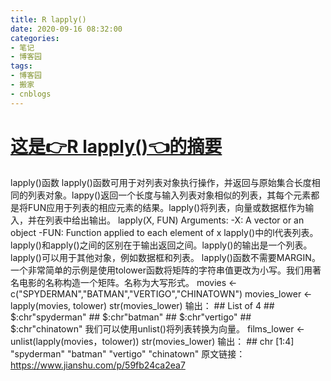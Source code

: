 ```yaml
---
title: R lapply()
date: 2020-09-16 08:32:00
categories:
- 笔记
- 博客园
tags:
- 博客园
- 搬家
- cnblogs
---
```

# [这是👉R lapply()👈的摘要](../../../../2020/09/16/cnblog_13679882/)
<!--more-->
lapply()函数
lapply()函数可用于对列表对象执行操作，并返回与原始集合长度相同的列表对象。lappy()返回一个长度与输入列表对象相似的列表，其每个元素都是将FUN应用于列表的相应元素的结果。lapply()将列表，向量或数据框作为输入，并在列表中给出输出。
lapply(X, FUN) Arguments: -X: A vector or an object -FUN: Function applied to
each element of x
lapply()中的l代表列表。lapply()和apply()之间的区别在于输出返回之间。lapply()的输出是一个列表。lapply()可以用于其他对象，例如数据框和列表。
lapply()函数不需要MARGIN。
一个非常简单的示例是使用tolower函数将矩阵的字符串值更改为小写。我们用著名电影的名称构造一个矩阵。名称为大写形式。 movies <\-
c("SPYDERMAN","BATMAN","VERTIGO","CHINATOWN") movies_lower <-lapply(movies,
tolower) str(movies_lower) 输出： ## List of 4 ## $:chr"spyderman" ##
$:chr"batman" ## $:chr"vertigo" ## $:chr"chinatown" 我们可以使用unlist()将列表转换为向量。
films_lower <\- unlist(lapply(movies，tolower)) str(movies_lower) 输出： ## chr
[1:4] "spyderman" "batman" "vertigo" "chinatown"
原文链接：https://www.jianshu.com/p/59fb24ca2ea7


